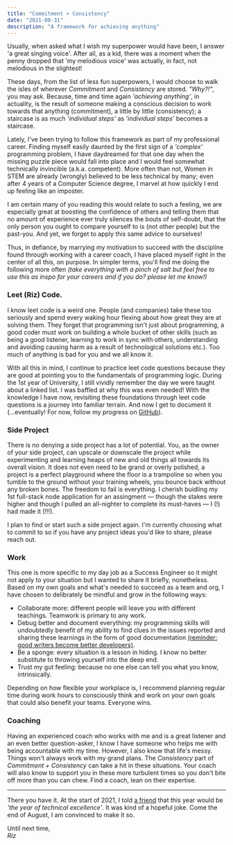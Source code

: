 ```yaml
---
title: "Commitment + Consistency"
date: "2021-08-31"
description: "A framework for achieving anything"
---
```


Usually, when asked what I wish my superpower would have been, I answer 'a great singing voice'. After all, as a kid, there was a moment when the penny dropped that 'my melodious voice' was actually, in fact, not melodious in the slightest!

These days, from the list of less fun superpowers, I would choose to walk the isles of wherever _Commitment_ and _Consistency_ are stored. _"Why?!"_, you may ask. Because, time and time again _'achieving anything'_, in actuality, is the result of someone making a conscious decision to work towards that anything (commitment), a little by little (consistency); a staircase is as much _'individual steps'_ as _'individual steps'_ becomes a staircase.

Lately, I've been trying to follow this framework as part of my professional career. Finding myself easily daunted by the first sign of a _'complex'_ programming problem, I have daydreamed for that one day when the missing puzzle piece would fall into place and I would feel somewhat technically invincible (a.k.a. competent). More often than not, Women in STEM are already (wrongly) believed to be less technical by many; even after 4 years of a Computer Science degree, I marvel at how quickly I end up feeling like an imposter.

I am certain many of you reading this would relate to such a feeling, we are especially great at boosting the confidence of others and telling them that no amount of experience ever truly silences the bouts of self-doubt, that the only person you ought to compare yourself to is (not other people) but the past-you. And yet, we forget to apply this same advice to ourselves!

Thus, in defiance, by marrying my motivation to succeed with the discipline found through working with a career coach, I have placed myself right in the center of all this, on purpose. In simpler terms, you'll find me doing the following more often _(take everything with a pinch of salt but feel free to use this as inspo for your careers and if you do? please let me know!)_

### Leet (Riz) Code.

I know leet code is a weird one. People (and companies) take these too seriously and spend every waking hour flexing about how great they are at solving them. They forget that programming isn't just about programming, a good coder must work on building a whole bucket of other skills (such as being a good listener, learning to work in sync with others, understanding and avoiding causing harm as a result of technological solutions etc.). Too much of anything is bad for you and we all know it.

With all this in mind, I continue to practice leet code questions because they are good at pointing you to the fundamentals of programming logic. During the 1st year of University, I still vividly remember the day we were taught about a linked list. I was baffled at why this was even needed! With the knowledge I have now, revisiting these foundations through leet code questions is a journey into familiar terrain. And now I get to document it (...eventually! For now, follow my progress on [GitHub](https://github.com/RizBizKits/LeetRizCode)).

### Side Project

There is no denying a side project has a lot of potential. You, as the owner of your side project, can upscale or downscale the project while experimenting and learning heaps of new and old things all towards its overall vision. It does not even need to be grand or overly polished, a project is a perfect playground where the floor is a trampoline so when you tumble to the ground without your training wheels, you bounce back without any broken bones. The freedom to fail is everything. I cherish buidling my 1st full-stack node application for an assingment — though the stakes were higher and though I pulled an all-nighter to complete its must-haves — I (!) had made it (!!!).

I plan to find or start such a side project again. I'm currently choosing what to commit to so if you have any project ideas you'd like to share, please reach out.

### Work

This one is more specific to my day job as a Success Engineer so it might not apply to your situation but I wanted to share it briefly, nonetheless. Based on my own goals and what's needed to succeed as a team and org, I have chosen to delibrately be mindful and grow in the following ways:

- Collaborate more: different people will leave you with different teachings. Teamwork is primary to any work.
- Debug better and document everything: my programming skills will undoubtedly benefit of my ability to find clues in the issues reported and sharing these learnings in the form of good documentation [(reminder: good writers become better developers)](https://www.dddeastmidlands.com/2021/speakers/riz-akmal-khan/).
- Be a sponge: every situation is a lesson in hiding. I know no better substitute to throwing yourself into the deep end.
- Trust my gut feeling: because no one else can tell you what you know, intrinsically.

Depending on how flexible your workplace is, I recommend planning regular time during work hours to consciously think and work on your own goals that could also benefit your teams. Everyone wins.

### Coaching

Having an experienced coach who works with me and is a great listener and an even better question-asker, I know I have someone who helps me with being accountable with my time. However, I also know that life's messy. Things won't always work with my grand plans. The _Consistency_ part of _Commitment + Consistency_ can take a hit in these situations. Your coach will also know to support you in these more turbulent times so you don't bite off more than you can chew. Find a coach, lean on their expertise.

<hr>

There you have it. At the start of 2021, I told [a friend](https://darylcecile.net/) that this year would be _'the year of technical excellence'_. It was kind of a hopeful joke. Come the end of August, I am convinced to make it so.

Until next time,  
_Riz_
